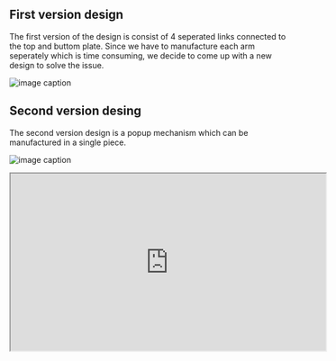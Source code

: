 ## First version design
The first version of the design is consist of 4 seperated links connected to the top and buttom plate. Since we have to manufacture each arm seperately which is time consuming, we decide to come up with a new design to solve the issue.

![image caption](https://github.com/schen304joseph/team3.github.io/blob/51a259ef2386667c8abc1ef0452ba09bcd4b1f63/CAD%20model/Flodable.JPG)

## Second version desing
The second version design is a popup mechanism which can  be manufactured in a single piece.

![image caption](https://github.com/schen304joseph/team3.github.io/blob/2122af554250366759739ca3837feab86d97b5b1/CAD%20model/V2%20one%20%20piece.JPG)

<iframe width="560" height="315"  src="https://gist.github.com/schen304joseph/4b79b5ed034739b3109c5faae93b2143.js"></script>

